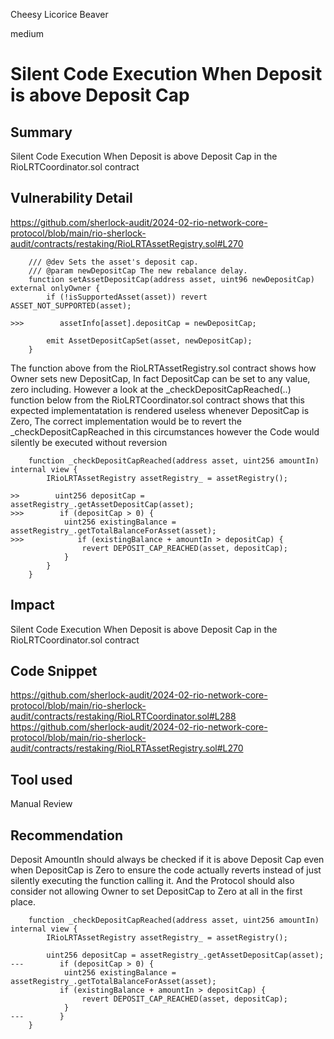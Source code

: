 Cheesy Licorice Beaver

medium

# Silent Code Execution When Deposit is above Deposit Cap

## Summary
Silent Code Execution When Deposit is above Deposit Cap in the RioLRTCoordinator.sol contract
## Vulnerability Detail
https://github.com/sherlock-audit/2024-02-rio-network-core-protocol/blob/main/rio-sherlock-audit/contracts/restaking/RioLRTAssetRegistry.sol#L270
```solidity
    /// @dev Sets the asset's deposit cap.
    /// @param newDepositCap The new rebalance delay.
    function setAssetDepositCap(address asset, uint96 newDepositCap) external onlyOwner {
        if (!isSupportedAsset(asset)) revert ASSET_NOT_SUPPORTED(asset);

>>>        assetInfo[asset].depositCap = newDepositCap;

        emit AssetDepositCapSet(asset, newDepositCap);
    }
```
The function above from the RioLRTAssetRegistry.sol contract shows how Owner sets new DepositCap, In fact DepositCap can be set to any value, zero including. However a look at the _checkDepositCapReached(..) function below from the RioLRTCoordinator.sol contract shows that this expected implementatation is rendered useless whenever DepositCap is Zero, The correct implementation would be to revert the _checkDepositCapReached in this circumstances however the Code would silently be executed without reversion
```solidity
    function _checkDepositCapReached(address asset, uint256 amountIn) internal view {
        IRioLRTAssetRegistry assetRegistry_ = assetRegistry();

>>        uint256 depositCap = assetRegistry_.getAssetDepositCap(asset);
>>>        if (depositCap > 0) {
            uint256 existingBalance = assetRegistry_.getTotalBalanceForAsset(asset);
>>>            if (existingBalance + amountIn > depositCap) {
                revert DEPOSIT_CAP_REACHED(asset, depositCap);
            }
        }
    }
```
## Impact
Silent Code Execution When Deposit is above Deposit Cap in the RioLRTCoordinator.sol contract
## Code Snippet
https://github.com/sherlock-audit/2024-02-rio-network-core-protocol/blob/main/rio-sherlock-audit/contracts/restaking/RioLRTCoordinator.sol#L288
https://github.com/sherlock-audit/2024-02-rio-network-core-protocol/blob/main/rio-sherlock-audit/contracts/restaking/RioLRTAssetRegistry.sol#L270
## Tool used

Manual Review

## Recommendation
Deposit AmountIn should always be checked if it is above Deposit Cap even when DepositCap is Zero to ensure the code actually reverts instead of just silently executing the function calling it. And the Protocol should also consider not allowing Owner to set DepositCap to Zero at all in the first place.
```solidity
    function _checkDepositCapReached(address asset, uint256 amountIn) internal view {
        IRioLRTAssetRegistry assetRegistry_ = assetRegistry();

        uint256 depositCap = assetRegistry_.getAssetDepositCap(asset);
---        if (depositCap > 0) {
            uint256 existingBalance = assetRegistry_.getTotalBalanceForAsset(asset);
           if (existingBalance + amountIn > depositCap) {
                revert DEPOSIT_CAP_REACHED(asset, depositCap);
            }
---        }
    }
```